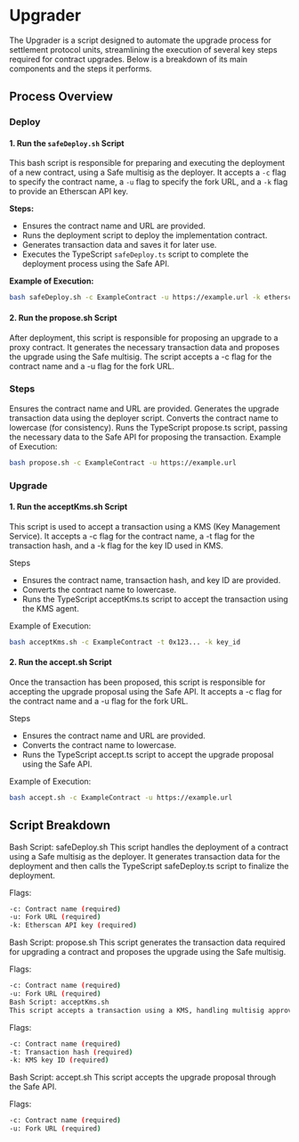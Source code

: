 # Upgrader

The Upgrader is a script designed to automate the upgrade process for settlement protocol units, streamlining the execution of several key steps required for contract upgrades. Below is a breakdown of its main components and the steps it performs.

## Process Overview

### Deploy

#### 1. Run the `safeDeploy.sh` Script

This bash script is responsible for preparing and executing the deployment of a new contract, using a Safe multisig as the deployer. It accepts a `-c` flag to specify the contract name, a `-u` flag to specify the fork URL, and a `-k` flag to provide an Etherscan API key.

**Steps:**

- Ensures the contract name and URL are provided.
- Runs the deployment script to deploy the implementation contract.
- Generates transaction data and saves it for later use.
- Executes the TypeScript `safeDeploy.ts` script to complete the deployment process using the Safe API.

**Example of Execution:**

```bash
bash safeDeploy.sh -c ExampleContract -u https://example.url -k etherscan_api_key
```

#### 2. Run the propose.sh Script

After deployment, this script is responsible for proposing an upgrade to a proxy contract. It generates the necessary transaction data and proposes the upgrade using the Safe multisig. The script accepts a -c flag for the contract name and a -u flag for the fork URL.

### Steps

Ensures the contract name and URL are provided.
Generates the upgrade transaction data using the deployer script.
Converts the contract name to lowercase (for consistency).
Runs the TypeScript propose.ts script, passing the necessary data to the Safe API for proposing the transaction.
Example of Execution:

```bash
bash propose.sh -c ExampleContract -u https://example.url
```

### Upgrade

#### 1. Run the acceptKms.sh Script

This script is used to accept a transaction using a KMS (Key Management Service). It accepts a -c flag for the contract name, a -t flag for the transaction hash, and a -k flag for the key ID used in KMS.

Steps

- Ensures the contract name, transaction hash, and key ID are provided.
- Converts the contract name to lowercase.
- Runs the TypeScript acceptKms.ts script to accept the transaction using the KMS agent.

Example of Execution:

```bash
bash acceptKms.sh -c ExampleContract -t 0x123... -k key_id
```

#### 2. Run the accept.sh Script

Once the transaction has been proposed, this script is responsible for accepting the upgrade proposal using the Safe API. It accepts a -c flag for the contract name and a -u flag for the fork URL.

Steps

- Ensures the contract name and URL are provided.
- Converts the contract name to lowercase.
- Runs the TypeScript accept.ts script to accept the upgrade proposal using the Safe API.

Example of Execution:

```bash
bash accept.sh -c ExampleContract -u https://example.url
```

## Script Breakdown

Bash Script: safeDeploy.sh
This script handles the deployment of a contract using a Safe multisig as the deployer. It generates transaction data for the deployment and then calls the TypeScript safeDeploy.ts script to finalize the deployment.

Flags:

```bash
-c: Contract name (required)
-u: Fork URL (required)
-k: Etherscan API key (required)
```

Bash Script: propose.sh
This script generates the transaction data required for upgrading a contract and proposes the upgrade using the Safe multisig.

Flags:

```bash
-c: Contract name (required)
-u: Fork URL (required)
Bash Script: acceptKms.sh
This script accepts a transaction using a KMS, handling multisig approval.
```

Flags:

```bash
-c: Contract name (required)
-t: Transaction hash (required)
-k: KMS key ID (required)
```

Bash Script: accept.sh
This script accepts the upgrade proposal through the Safe API.

Flags:

```bash
-c: Contract name (required)
-u: Fork URL (required)
```
